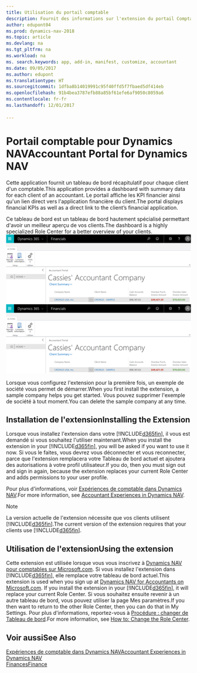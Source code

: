 ```yaml
---
title: Utilisation du portail comptable
description: Fournit des informations sur l'extension du portail Comptable.
author: edupont04
ms.prod: dynamics-nav-2018
ms.topic: article
ms.devlang: na
ms.tgt_pltfrm: na
ms.workload: na
ms. search.keywords: app, add-in, manifest, customize, accountant
ms.date: 09/05/2017
ms.author: edupont
ms.translationtype: HT
ms.sourcegitcommit: 1dfba8b14019991c95f40ffd5f7fbaed5df414eb
ms.openlocfilehash: 91b4bea3787efb88a85bf61efe6af9050c8059a6
ms.contentlocale: fr-fr
ms.lasthandoff: 12/01/2017

---
```

# <a name="accountant-portal-for-dynamics-nav"></a><span data-ttu-id="84d6e-103">Portail comptable pour Dynamics NAV</span><span class="sxs-lookup"><span data-stu-id="84d6e-103">Accountant Portal for Dynamics NAV</span></span>
<span data-ttu-id="84d6e-104">Cette application fournit un tableau de bord récapitulatif pour chaque client d'un comptable.</span><span class="sxs-lookup"><span data-stu-id="84d6e-104">This application provides a dashboard with summary data for each client of an accountant.</span></span> <span data-ttu-id="84d6e-105">Le portail affiche les KPI financier ainsi qu'un lien direct vers l'application financière du client.</span><span class="sxs-lookup"><span data-stu-id="84d6e-105">The portal displays financial KPIs as well as a direct link to the client’s financial application.</span></span>  

<span data-ttu-id="84d6e-106">Ce tableau de bord est un tableau de bord hautement spécialisé permettant d'avoir un meilleur aperçu de vos clients.</span><span class="sxs-lookup"><span data-stu-id="84d6e-106">The dashboard is a highly specialized Role Center for a better overview of your clients.</span></span>  
<span data-ttu-id="84d6e-107">[![Portail Comptable](./media/ui-extensions-accportal/accountant-portal.png)](https://go.microsoft.com/fwlink/?linkid=851257)</span><span class="sxs-lookup"><span data-stu-id="84d6e-107">[![Accountant Portal](./media/ui-extensions-accportal/accountant-portal.png)](https://go.microsoft.com/fwlink/?linkid=851257)</span></span>

<span data-ttu-id="84d6e-108">Lorsque vous configurez l'extension pour la première fois, un exemple de société vous permet de démarrer.</span><span class="sxs-lookup"><span data-stu-id="84d6e-108">When you first install the extension, a sample company helps you get started.</span></span> <span data-ttu-id="84d6e-109">Vous pouvez supprimer l'exemple de société à tout moment.</span><span class="sxs-lookup"><span data-stu-id="84d6e-109">You can delete the sample company at any time.</span></span>  

## <a name="installing-the-extension"></a><span data-ttu-id="84d6e-110">Installation de l'extension</span><span class="sxs-lookup"><span data-stu-id="84d6e-110">Installing the Extension</span></span>
<span data-ttu-id="84d6e-111">Lorsque vous installez l'extension dans votre [!INCLUDE[d365fin](includes/d365fin_md.md)], il vous est demandé si vous souhaitez l'utiliser maintenant.</span><span class="sxs-lookup"><span data-stu-id="84d6e-111">When you install the extension in your [!INCLUDE[d365fin](includes/d365fin_md.md)], you will be asked if you want to use it now.</span></span> <span data-ttu-id="84d6e-112">Si vous le faites, vous devrez vous déconnecter et vous reconnecter, parce que l'extension remplacera votre Tableau de bord actuel et ajoutera des autorisations à votre profil utilisateur.</span><span class="sxs-lookup"><span data-stu-id="84d6e-112">If you do, then you must sign out and sign in again, because the extension replaces your current Role Center and adds permissions to your user profile.</span></span>  

<span data-ttu-id="84d6e-113">Pour plus d'informations, voir [Expériences de comptable dans Dynamics NAV](finance-accounting.md).</span><span class="sxs-lookup"><span data-stu-id="84d6e-113">For more information, see [Accountant Experiences in Dynamics NAV](finance-accounting.md).</span></span>  

> [!NOTE]  
>  <span data-ttu-id="84d6e-114">La version actuelle de l'extension nécessite que vos clients utilisent [!INCLUDE[d365fin](includes/d365fin_md.md)].</span><span class="sxs-lookup"><span data-stu-id="84d6e-114">The current version of the extension requires that your clients use [!INCLUDE[d365fin](includes/d365fin_md.md)].</span></span>  

## <a name="using-the-extension"></a><span data-ttu-id="84d6e-115">Utilisation de l'extension</span><span class="sxs-lookup"><span data-stu-id="84d6e-115">Using the extension</span></span>
<span data-ttu-id="84d6e-116">Cette extension est utilisée lorsque vous vous inscrivez à [Dynamics NAV pour comptables sur Microsoft.com](https://www.microsoft.com/en-us/dynamics365/financial-insights-for-accountants). Si vous installez l'extension dans [!INCLUDE[d365fin](includes/d365fin_md.md)], elle remplace votre tableau de bord actuel.</span><span class="sxs-lookup"><span data-stu-id="84d6e-116">This extension is used when you sign up at [Dynamics NAV for Accountants on Microsoft.com](https://www.microsoft.com/en-us/dynamics365/financial-insights-for-accountants). If you install the extension in your [!INCLUDE[d365fin](includes/d365fin_md.md)], it will replace your current Role Center.</span></span> <span data-ttu-id="84d6e-117">Si vous souhaitez ensuite revenir à un autre tableau de bord, vous pouvez utiliser la page Mes paramètres.</span><span class="sxs-lookup"><span data-stu-id="84d6e-117">If you then want to return to the other Role Center, then you can do that in My Settings.</span></span> <span data-ttu-id="84d6e-118">Pour plus d'informations, reportez-vous à [Procédure : changer de Tableau de bord](change-role.md).</span><span class="sxs-lookup"><span data-stu-id="84d6e-118">For more information, see [How to: Change the Role Center](change-role.md).</span></span>  

## <a name="see-also"></a><span data-ttu-id="84d6e-119">Voir aussi</span><span class="sxs-lookup"><span data-stu-id="84d6e-119">See Also</span></span>
[<span data-ttu-id="84d6e-120">Expériences de comptable dans Dynamics NAV</span><span class="sxs-lookup"><span data-stu-id="84d6e-120">Accountant Experiences in Dynamics NAV</span></span>](finance-accounting.md)  
[<span data-ttu-id="84d6e-121">Finances</span><span class="sxs-lookup"><span data-stu-id="84d6e-121">Finance</span></span>](finance.md)  

